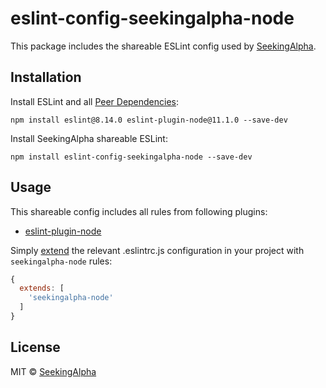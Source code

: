 # eslint-config-seekingalpha-node

This package includes the shareable ESLint config used by [SeekingAlpha](https://seekingalpha.com/).

## Installation

Install ESLint and all [Peer Dependencies](https://nodejs.org/en/blog/npm/peer-dependencies/):

    npm install eslint@8.14.0 eslint-plugin-node@11.1.0 --save-dev

Install SeekingAlpha shareable ESLint:

    npm install eslint-config-seekingalpha-node --save-dev

## Usage

This shareable config includes all rules from following plugins:

* [eslint-plugin-node](https://github.com/mysticatea/eslint-plugin-node)

Simply [extend](https://eslint.org/docs/user-guide/configuring#extending-configuration-files) the relevant .eslintrc.js configuration in your project with `seekingalpha-node` rules:

```javascript
{
  extends: [
    'seekingalpha-node'
  ]
}
```

## License

MIT © [SeekingAlpha](https://seekingalpha.com/)

